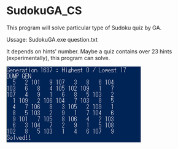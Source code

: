 # SudokuGA_CS

This program will solve particular type of Sudoku quiz by GA.

Ussage: SudokuGA.exe question.txt

It depends on hints' number. Maybe a quiz contains over 23 hints (experimentally), this program can solve. 

![solved image](./SudokuGA/solved_img.png)
